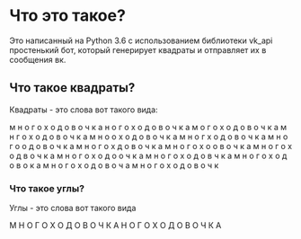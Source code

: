 # Что это такое?

Это написанный на Python 3.6 с использованием библиотеки vk_api простенький бот, который генерирует квадраты и отправляет их в сообщения вк.

## Что такое квадраты?

Квадраты - это слова вот такого вида:

м н о г о х о д о в о ч к а
н о г о х о д о в о ч к а м
о г о х о д о в о ч к а м н
г о х о д о в о ч к а м н о
о х о д о в о ч к а м н о г
х о д о в о ч к а м н о г о
о д о в о ч к а м н о г о х
д о в о ч к а м н о г о х о
о в о ч к а м н о г о х о д
в о ч к а м н о г о х о д о
о ч к а м н о г о х о д о в
ч к а м н о г о х о д о в о
к а м н о г о х о д о в о ч
а м н о г о х о д о в о ч к

### Что такое углы?

Углы - это слова вот такого вида

М Н О Г О Х О Д О В О Ч К А
Н
О
Г
О
Х
О
Д
О
В
О
Ч
К
А